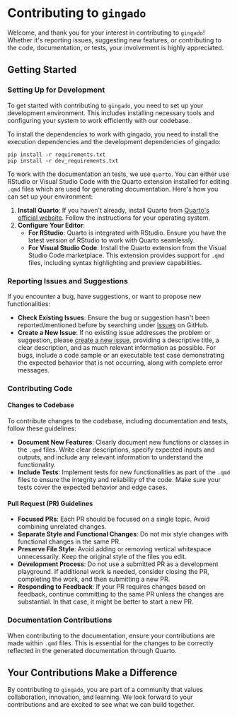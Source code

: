 # Contributing to `gingado`

Welcome, and thank you for your interest in contributing to `gingado`! Whether it's reporting issues, suggesting new features, or contributing to the code, documentation, or tests, your involvement is highly appreciated.

## Getting Started

### Setting Up for Development

To get started with contributing to `gingado`, you need to set up your development environment. This includes installing necessary tools and configuring your system to work efficiently with our codebase.

To install the dependencies to work with gingado, you need to install the execution dependencies and the development dependencies of gingado:

```
pip install -r requirements.txt
pip install -r dev_requirements.txt
```

To work with the documentation an tests, we use `quarto`. You can either use RStudio or Visual Studio Code with the Quarto extension installed for editing `.qmd` files which are used for generating documentation. Here's how you can set up your environment:

1. **Install Quarto**: If you haven't already, install Quarto from [Quarto's official website](https://quarto.org/docs/get-started/). Follow the instructions for your operating system.
2. **Configure Your Editor**:
   - **For RStudio**: Quarto is integrated with RStudio. Ensure you have the latest version of RStudio to work with Quarto seamlessly.
   - **For Visual Studio Code**: Install the Quarto extension from the Visual Studio Code marketplace. This extension provides support for `.qmd` files, including syntax highlighting and preview capabilities.

### Reporting Issues and Suggestions

If you encounter a bug, have suggestions, or want to propose new functionalities:

- **Check Existing Issues**: Ensure the bug or suggestion hasn't been reported/mentioned before by searching under [Issues](https://github.com/dkgaraujo/gingado/issues) on GitHub.
- **Create a New Issue**: If no existing issue addresses the problem or suggestion, please [create a new issue](https://github.com/dkgaraujo/gingado/issues), providing a descriptive title, a clear description, and as much relevant information as possible. For bugs, include a code sample or an executable test case demonstrating the expected behavior that is not occurring, along with complete error messages.

### Contributing Code

#### Changes to Codebase

To contribute changes to the codebase, including documentation and tests, follow these guidelines:

- **Document New Features**: Clearly document new functions or classes in the `.qmd` files. Write clear descriptions, specify expected inputs and outputs, and include any relevant information to understand the functionality.
- **Include Tests**: Implement tests for new functionalities as part of the `.qmd` files to ensure the integrity and reliability of the code. Make sure your tests cover the expected behavior and edge cases.

#### Pull Request (PR) Guidelines

- **Focused PRs**: Each PR should be focused on a single topic. Avoid combining unrelated changes.
- **Separate Style and Functional Changes**: Do not mix style changes with functional changes in the same PR.
- **Preserve File Style**: Avoid adding or removing vertical whitespace unnecessarily. Keep the original style of the files you edit.
- **Development Process**: Do not use a submitted PR as a development playground. If additional work is needed, consider closing the PR, completing the work, and then submitting a new PR.
- **Responding to Feedback**: If your PR requires changes based on feedback, continue committing to the same PR unless the changes are substantial. In that case, it might be better to start a new PR.

### Documentation Contributions

When contributing to the documentation, ensure your contributions are made within `.qmd` files. This is essential for the changes to be correctly reflected in the generated documentation through Quarto.

## Your Contributions Make a Difference

By contributing to `gingado`, you are part of a community that values collaboration, innovation, and learning. We look forward to your contributions and are excited to see what we can build together.
